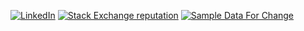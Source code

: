 [![LinkedIn](https://img.shields.io/badge/LinkedIn--_.svg?style=social&logo=linkedin)][linkedin]
[![Stack Exchange reputation](https://img.shields.io/stackexchange/dba/r/45616?label=DBA%20Stack%20Exchange&logo=stackexchange&style=social)][dba.se]
[![Sample Data For Change](https://img.shields.io/badge/%E2%9D%A4%20Sample%20Data%20For%20Change--red?style=social)][sdfc]

[sdfc]: https://sampledataforchange.github.io/
[dba.se]: https://dba.stackexchange.com/users/45616/lowlydba/
[linkedin]: https://www.linkedin.com/in/johnhmccall/